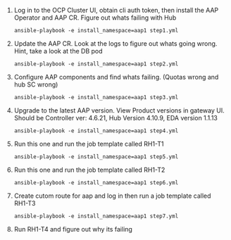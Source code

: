  1. Log in to the OCP Cluster UI, obtain cli auth token, then install the AAP Operator and AAP CR. Figure out whats failing with Hub
     ```
    ansible-playbook -e install_namespace=aap1 step1.yml
    ```
 2. Update the AAP CR. Look at the logs to figure out whats going wrong. Hint, take a look at the DB pod
     ```
    ansible-playbook -e install_namespace=aap1 step2.yml
    ```
 3. Configure AAP components and find whats failing. (Quotas wrong and hub SC wrong)
     ```
     ansible-playbook -e install_namespace=aap1 step3.yml
     ```
 4. Upgrade to the latest AAP version. View Product versions in gateway UI. Should be Controller ver: 4.6.21, Hub Version 4.10.9, EDA version 1.1.13
    ```
    ansible-playbook -e install_namespace=aap1 step4.yml
    ```
 5. Run this one and run the job template called RH1-T1
    ```
    ansible-playbook -e install_namespace=aap1 step5.yml
    ```
 6. Run this one and run the job template called RH1-T2
    ```
    ansible-playbook -e install_namespace=aap1 step6.yml
    ```
 7. Create cutom route for aap and log in then run a job template called RH1-T3
    ```
    ansible-playbook -e install_namespace=aap1 step7.yml
    ```
 8. Run RH1-T4 and figure out why its failing   